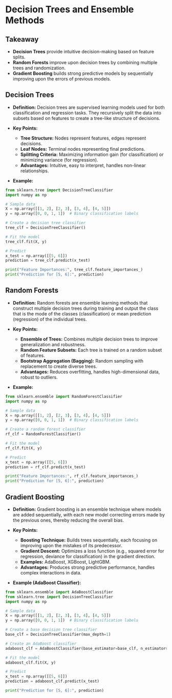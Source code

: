 # Decision Trees and Ensemble Methods

## Takeaway

- **Decision Trees** provide intuitive decision-making based on feature splits.
- **Random Forests** improve upon decision trees by combining multiple trees and randomization.
- **Gradient Boosting** builds strong predictive models by sequentially improving upon the errors of previous models.

## **Decision Trees**
- **Definition:** Decision trees are supervised learning models used for both classification and regression tasks. They recursively split the data into subsets based on features to create a tree-like structure of decisions.
- **Key Points:**
  - **Tree Structure:** Nodes represent features, edges represent decisions.
  - **Leaf Nodes:** Terminal nodes representing final predictions.
  - **Splitting Criteria:** Maximizing information gain (for classification) or minimizing variance (for regression).
  - **Advantages:** Intuitive, easy to interpret, handles non-linear relationships.

- **Example:**
```python
from sklearn.tree import DecisionTreeClassifier
import numpy as np

# Sample data
X = np.array([[1, 2], [2, 3], [3, 4], [4, 5]])
y = np.array([0, 0, 1, 1])  # Binary classification labels

# Create a decision tree classifier
tree_clf = DecisionTreeClassifier()

# Fit the model
tree_clf.fit(X, y)

# Predict
x_test = np.array([[5, 6]])
prediction = tree_clf.predict(x_test)

print("Feature Importances:", tree_clf.feature_importances_)
print("Prediction for [5, 6]:", prediction)
```

## **Random Forests**
- **Definition:** Random forests are ensemble learning methods that construct multiple decision trees during training and output the class that is the mode of the classes (classification) or mean prediction (regression) of the individual trees.
- **Key Points:**
  - **Ensemble of Trees:** Combines multiple decision trees to improve generalization and robustness.
  - **Random Feature Subsets:** Each tree is trained on a random subset of features.
  - **Bootstrap Aggregation (Bagging):** Random sampling with replacement to create diverse trees.
  - **Advantages:** Reduces overfitting, handles high-dimensional data, robust to outliers.

- **Example:**
```python
from sklearn.ensemble import RandomForestClassifier
import numpy as np

# Sample data
X = np.array([[1, 2], [2, 3], [3, 4], [4, 5]])
y = np.array([0, 0, 1, 1])  # Binary classification labels

# Create a random forest classifier
rf_clf = RandomForestClassifier()

# Fit the model
rf_clf.fit(X, y)

# Predict
x_test = np.array([[5, 6]])
prediction = rf_clf.predict(x_test)

print("Feature Importances:", rf_clf.feature_importances_)
print("Prediction for [5, 6]:", prediction)
```

## **Gradient Boosting**
- **Definition:** Gradient boosting is an ensemble technique where models are added sequentially, with each new model correcting errors made by the previous ones, thereby reducing the overall bias.
- **Key Points:**
  - **Boosting Technique:** Builds trees sequentially, each focusing on improving upon the mistakes of its predecessor.
  - **Gradient Descent:** Optimizes a loss function (e.g., squared error for regression, deviance for classification) in the gradient direction.
  - **Examples:** AdaBoost, XGBoost, LightGBM.
  - **Advantages:** Produces strong predictive performance, handles complex interactions in data.

- **Example (AdaBoost Classifier):**
```python
from sklearn.ensemble import AdaBoostClassifier
from sklearn.tree import DecisionTreeClassifier
import numpy as np

# Sample data
X = np.array([[1, 2], [2, 3], [3, 4], [4, 5]])
y = np.array([0, 0, 1, 1])  # Binary classification labels

# Create a base decision tree classifier
base_clf = DecisionTreeClassifier(max_depth=1)

# Create an AdaBoost classifier
adaboost_clf = AdaBoostClassifier(base_estimator=base_clf, n_estimators=50)

# Fit the model
adaboost_clf.fit(X, y)

# Predict
x_test = np.array([[5, 6]])
prediction = adaboost_clf.predict(x_test)

print("Prediction for [5, 6]:", prediction)
```
